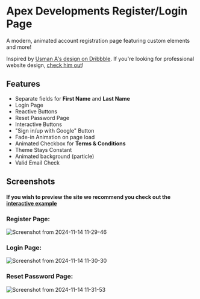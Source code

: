 # Apex Developments Register/Login Page

A modern, animated account registration page featuring custom elements and more!

Inspired by [Usman A's design on Dribbble](https://dribbble.com/shots/24552589-Login-Sign-up-Dark-Mode-UI-UX-Design). If you're looking for professional website design, [check him out](https://dribbble.com/shots/24552589-Login-Sign-up-Dark-Mode-UI-UX-Design)!

## Features
- Separate fields for **First Name** and **Last Name**
- Login Page
- Reactive Buttons
- Reset Password Page
- Interactive Buttons
- "Sign in/up with Google" Button
- Fade-in Animation on page load
- Animated Checkbox for **Terms & Conditions**
- Theme Stays Constant
- Animated background (particle)
- Valid Email Check

## Screenshots
#### If you wish to preview the site we recommend you check out the [interactive example](https://apex-developments.github.io/ad-loginpage/login.html)

### Register Page:
![Screenshot from 2024-11-14 11-29-46](https://github.com/user-attachments/assets/3e3b34a6-3b0a-4dc0-ad2d-f843d9ec95ca)

### Login Page:
![Screenshot from 2024-11-14 11-30-30](https://github.com/user-attachments/assets/15d736f2-9df4-49bf-8a52-a1f8959089c0)

### Reset Password Page:
![Screenshot from 2024-11-14 11-31-53](https://github.com/user-attachments/assets/2542c170-a541-4577-9846-c09190678663)
